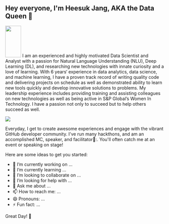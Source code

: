 ## Hey everyone, I'm Heesuk Jang, AKA the Data Queen 👋
<img src="https://media1.tenor.com/m/Z_Ah8rkdZ4YAAAAC/walking-code.gif?raw=true" width="50" height="100"> I am an experienced and highly motivated Data Scientist and Analyst with a passion for Natural Language Understanding (NLU), Deep Learning (DL), and researching new technologies with innate curiosity and a love of learning. With 6 years‘ experience in data analytics, data science, and machine learning, I have a proven track record of writing quality code and delivering projects on schedule as well as demonstrated ability to learn new tools quickly and develop innovative solutions to problems. My leadership experience includes providing training and assisting colleagues on new technologies as well as being active in S&P Global’s Women In Technology. I have a passion not only to succeed but to help others succeed as well.


<img src="https://media.tenor.com/IF2JdxzmyN4AAAAi/coding-girl.gif?raw=true"> 



Everyday, I get to create awesome experiences and engage with the vibrant GitHub developer community. I've run many hackthons, and am an accomplished MC, speaker, and facilitator🎤:. You'll often catch me at an event or speaking on stage!

Here are some ideas to get you started:

- 🔭 I’m currently working on ...
- 🌱 I’m currently learning ...
- 👯 I’m looking to collaborate on ...
- 🤔 I’m looking for help with ...
- 💬 Ask me about ...
- 📫 How to reach me: ...
- 😄 Pronouns: ...
- ⚡ Fun fact: ...

Great Day! 🚀


